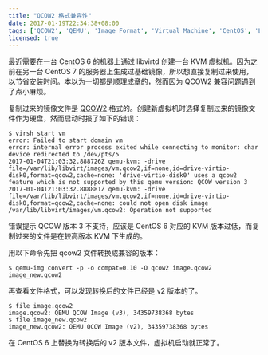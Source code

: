 ```yaml
---
title: "QCOW2 格式兼容性"
date: 2017-01-19T22:34:38+08:00
tags: ['QCOW2', 'QEMU', 'Image Format', 'Virtual Machine', 'CentOS', 'Libvirt', 'KVM']
licensed: true
---
```


最近需要在一台 CentOS 6 的机器上通过 libvirtd 创建一台 KVM
虚拟机。因为之前在另一台 CentOS 7
的服务器上生成过基础镜像，所以想直接复制过来使用，以节省安装时间。本以为一切都是顺理成章的，然而因为
QCOW2 兼容问题遇到了点小麻烦。

复制过来的镜像文件是 [QCOW2](https://www.linux-kvm.org/page/Qcow2)
格式的。创建新虚拟机时选择复制过来的镜像文件作为硬盘，然而启动时报了如下的错误：

```
$ virsh start vm
error: Failed to start domain vm
error: internal error process exited while connecting to monitor: char device redirected to /dev/pts/5
2017-01-04T21:03:32.888726Z qemu-kvm: -drive file=/var/lib/libvirt/images/vm.qcow2,if=none,id=drive-virtio-disk0,format=qcow2,cache=none: 'drive-virtio-disk0' uses a qcow2 feature which is not supported by this qemu version: QCOW version 3
2017-01-04T21:03:32.888881Z qemu-kvm: -drive file=/var/lib/libvirt/images/vm.qcow2,if=none,id=drive-virtio-disk0,format=qcow2,cache=none: could not open disk image /var/lib/libvirt/images/vm.qcow2: Operation not supported
```

错误提示 QCOW 版本 3 不支持，应该是 CentOS 6 对应的 KVM
版本过低，而复制过来的文件是在较高版本 KVM 下生成的。

用以下命令先把 qcow2 文件转换成兼容的版本：

```shell
$ qemu-img convert -p -o compat=0.10 -O qcow2 image.qcow2 image_new.qcow2
```

再查看文件格式，可以发现转换后的文件已经是 v2 版本的了。

```shell
$ file image.qcow2
image.qcow2: QEMU QCOW Image (v3), 34359738368 bytes
$ file image_new.qcow2
image_new.qcow2: QEMU QCOW Image (v2), 34359738368 bytes
```

在 CentOS 6 上替换为转换后的 v2 版本文件，虚拟机启动就正常了。

